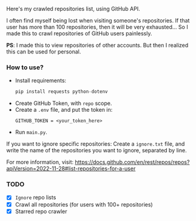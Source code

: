 Here's my crawled repositories list, using GitHub API. 

I often find myself being lost when visiting someone's repositories. If that user has more than 100 repositories, then it will be very exhausted... So I made this to crawl repositories of GitHub users painlessly.

**PS**: I made this to view repositories of other accounts. But then I realized this can be used for personal.

### How to use?
- Install requirements:
    ```python
    pip install requests python-dotenv
    ```
- Create GitHub Token, with `repo` scope.
- Create a `.env` file, and put the token in:
    ```
    GITHUB_TOKEN = <your_token_here>    
    ```
- Run `main.py`.

If you want to ignore specific repositories: Create a `ignore.txt` file, and write the name of the repositories you want to ignore, separated by line.

For more information, visit: https://docs.github.com/en/rest/repos/repos?apiVersion=2022-11-28#list-repositories-for-a-user

### TODO
- [x] `Ignore` repo lists
- [x] Crawl all repositories (for users with 100+ repositories)
- [x] Starred repo crawler